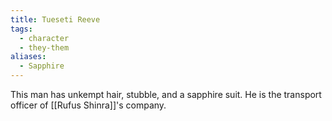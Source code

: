 ```yaml
---
title: Tueseti Reeve
tags:
  - character
  - they-them
aliases:
  - Sapphire
---
```

This man has unkempt hair, stubble, and a sapphire suit. He is the transport officer of [[Rufus Shinra]]'s company.